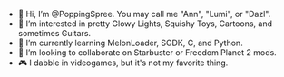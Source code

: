 - 👋 Hi, I’m @PoppingSpree. You may call me "Ann", "Lumi", or "Dazl".
- 👀 I’m interested in pretty Glowy Lights, Squishy Toys, Cartoons, and sometimes Guitars.
- 🌱 I’m currently learning MelonLoader, SGDK, C, and Python.
- 💞️ I’m looking to collaborate on Starbuster or Freedom Planet 2 mods.
- 🎮 I dabble in videogames, but it's not my favorite thing.

<!---
PoppingSpree/PoppingSpree is a ✨ special ✨ repository because its `README.md` (this file) appears on your GitHub profile.
You can click the Preview link to take a look at your changes.
--->
